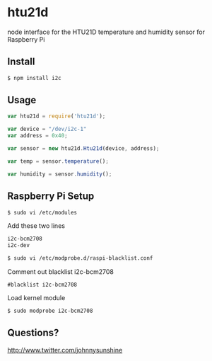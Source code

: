 # htu21d

node interface for the HTU21D temperature and humidity sensor for Raspberry Pi

## Install
````bash
$ npm install i2c
````

## Usage

```javascript
var htu21d = require('htu21d');

var device = "/dev/i2c-1"
var address = 0x40;

var sensor = new htu21d.Htu21d(device, address);

var temp = sensor.temperature();

var humidity = sensor.humidity();

````

## Raspberry Pi Setup


````bash
$ sudo vi /etc/modules
````

Add these two lines

````bash
i2c-bcm2708 
i2c-dev
````

````bash
$ sudo vi /etc/modprobe.d/raspi-blacklist.conf
````

Comment out blacklist i2c-bcm2708

````
#blacklist i2c-bcm2708
````

Load kernel module

````bash
$ sudo modprobe i2c-bcm2708

````

## Questions?

http://www.twitter.com/johnnysunshine

